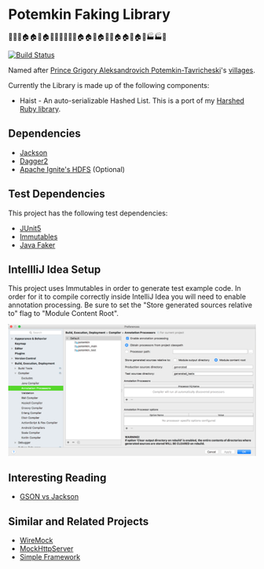 # Potemkin Faking Library

🏥🏢🏤🏠🏠⛪🏠🏢🏢🏬🏢🏩🏦🏠🏠🏫🏠🏦⛪🏠🏠🕍🏠🏪🏭🏭🏨

[![Build Status](https://travis-ci.org/folkengine/potemkin.svg?branch=master)](https://travis-ci.org/folkengine/potemkin)

Named after [Prince Grigory Aleksandrovich Potemkin-Tavricheski](https://en.wikipedia.org/wiki/Grigory_Potemkin)'s [villages](https://en.wikipedia.org/wiki/Potemkin_village).

Currently the Library is made up of the following components:

* Haist - An auto-serializable Hashed List. This is a port of my [Harshed Ruby library](https://github.com/folkengine/harshed).

## Dependencies

* [Jackson](http://wiki.fasterxml.com/JacksonHome)
* [Dagger2](https://google.github.io/dagger/)
* [Apache Ignite's HDFS](https://ignite.apache.org/use-cases/hadoop/hdfs-cache) (Optional)

## Test Dependencies

This project has the following test dependencies:

* [JUnit5](http://junit.org/junit5/)
* [Immutables](https://immutables.github.io/)
* [Java Faker](https://github.com/DiUS/java-faker)

## IntellliJ Idea Setup

This project uses Immutables in order to generate test example code. In order for it to compile correctly inside IntelliJ Idea 
you will need to enable annotation processing. Be sure to set the "Store generated sources relative to" flag to "Module Content Root".
 
![Annotation Processors Setting](docs/img/idea-immutables-config.png)

## Interesting Reading

* [GSON vs Jackson](http://programmerbruce.blogspot.com/2011/06/gson-v-jackson.html)

## Similar and Related Projects

* [WireMock](https://github.com/tomakehurst/wiremock)
* [MockHttpServer](https://github.com/kristofa/mock-http-server)
* [Simple Framework](https://github.com/ngallagher/simpleframework)